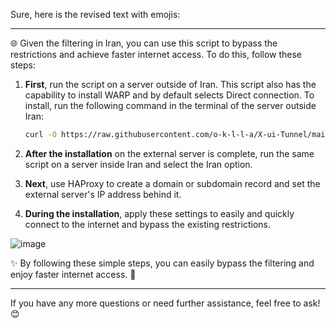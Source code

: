 Sure, here is the revised text with emojis:

---

🌐 Given the filtering in Iran, you can use this script to bypass the restrictions and achieve faster internet access. To do this, follow these steps:

1. **First**, run the script on a server outside of Iran. This script also has the capability to install WARP and by default selects Direct connection. To install, run the following command in the terminal of the server outside Iran:

    ```bash
    curl -O https://raw.githubusercontent.com/o-k-l-l-a/X-ui-Tunnel/main/setup.sh bash setup.sh
    ```


2. **After the installation** on the external server is complete, run the same script on a server inside Iran and select the Iran option.

3. **Next**, use HAProxy to create a domain or subdomain record and set the external server's IP address behind it.

4. **During the installation**, apply these settings to easily and quickly connect to the internet and bypass the existing restrictions.

![image](https://github.com/o-k-l-l-a/X-ui-Tunnel/assets/89906412/820e6b81-2895-468c-baa3-5b7ef9466531)

✨ By following these simple steps, you can easily bypass the filtering and enjoy faster internet access. 🚀

---

If you have any more questions or need further assistance, feel free to ask! 😊
